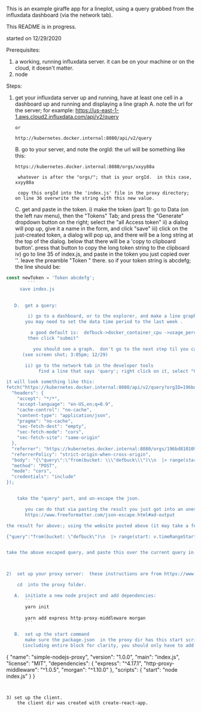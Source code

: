 This is an example giraffe app for a lineplot,  using a query grabbed from the influxdata dashboard (via the network tab).

This README is in progress.

started on 12/29/2020





Prerequisites:

   1. a working, running  influxdata server.  it can be on your machine or on the cloud, it doesn't matter.
   2. node


Steps:

1) get your influxdata server up and running,  have at least one cell in a dashboard up and running and displaying a line graph
   A. note the url for the server; for example:
       https://us-east-1-1.aws.cloud2.influxdata.com/api/v2/query

       or

       http://kubernetes.docker.internal:8080/api/v2/query

   B.  go to your server, and note the orgId:
        the url will be something like this:
	```
	https://kubernetes.docker.internal:8080/orgs/xxyy88a
	```

        whatever is after the "orgs/"; that is your orgId.  in this case, xxyy88a

        copy this orgId into the 'index.js' file in the proxy directory; on line 36 overwrite the string with this new value.

   C.  get and paste in the token.
        i) make the token (part 1):
	    go to Data (on the left nav menu), then the "Tokens" Tab; and press the "Generate" dropdown button on the right; select the "all Access token"
	ii) a dialog will pop up, give it a name in the form, and click "save"
	iii) click on the just-created token, a dialog will pop up, and there will be a long string at the top of the dialog.  below that there will be a 'copy to clipboard button'.  press that button to copy the long token string to the clipboard
	iv) go to line 35 of index.js, and paste in the token you just copied over '<put-your-token-here>'.
	    leave the preamble "Token " there.
	    so if your token string is abcdefg;  the line should be:
```javascript
const newToken = 'Token abcdefg';
	    ```
	 save index.js
	    

   D.  get a query:

        i) go to a dashboard, or to the explorer, and make a line graph
	   you may need to set the data time period to the last week .

         a good default is:  defbuck->docker_container_cpu ->usage_percent
	    then click "submit"

          you should see a graph.  don't go to the next step til you can see something
	  (see screen shot; 3:05pm; 12/29)

       ii) go to the network tab in the developer tools
            find a line that says 'query'; right click on it, select "Copy"-> "Copy as fetch"

it will look something like this:
fetch("https://kubernetes.docker.internal:8080/api/v2/query?orgID=196bd810109198d1", {
  "headers": {
    "accept": "*/*",
    "accept-language": "en-US,en;q=0.9",
    "cache-control": "no-cache",
    "content-type": "application/json",
    "pragma": "no-cache",
    "sec-fetch-dest": "empty",
    "sec-fetch-mode": "cors",
    "sec-fetch-site": "same-origin"
  },
  "referrer": "https://kubernetes.docker.internal:8080/orgs/196bd810109198d1/dashboards/06be601e99448000/cells/06be603b49c48000/edit",
  "referrerPolicy": "strict-origin-when-cross-origin",
  "body": "{\"query\":\"from(bucket: \\\"defbuck\\\")\\n  |> range(start: v.timeRangeStart, stop: v.timeRangeStop)\\n  |> filter(fn: (r) => r[\\\"_measurement\\\"] == \\\"docker_container_cpu\\\")\\n  |> filter(fn: (r) => r[\\\"_field\\\"] == \\\"usage_percent\\\")\\n  |> filter(fn: (r) => r[\\\"com.docker.compose.config-hash\\\"] == \\\"6e9622da18d4404986de0d8ba44b307ee40b98e339102f801ae6b7855884884b\\\" or r[\\\"com.docker.compose.config-hash\\\"] == \\\"5cbccd84b5d78036ead529b15714b7faf428d8f6b5821487ac83b3b80fda9333\\\" or r[\\\"com.docker.compose.config-hash\\\"] == \\\"466cd0e7c4e4fd146d33f1d07d7e8b539a6c65824491117627eefaab7fa890d9\\\" or r[\\\"com.docker.compose.config-hash\\\"] == \\\"1d14622fcfadd38626f13755974298715c69e67af51bdc0164dd46e2cc6cf344\\\" or r[\\\"com.docker.compose.config-hash\\\"] == \\\"b0d04666d8916f9b574091ab3eef58366cfb79c9132d3eecfd7d1aa657af1858\\\" or r[\\\"com.docker.compose.config-hash\\\"] == \\\"b40fff5de7767100314e30cc77e455877fc0913d1d0171e13be049bf1061dfbb\\\")\\n  |> aggregateWindow(every: v.windowPeriod, fn: mean, createEmpty: false)\\n  |> yield(name: \\\"mean\\\")\",\"extern\":{\"type\":\"File\",\"package\":null,\"imports\":null,\"body\":[{\"type\":\"OptionStatement\",\"assignment\":{\"type\":\"VariableAssignment\",\"id\":{\"type\":\"Identifier\",\"name\":\"v\"},\"init\":{\"type\":\"ObjectExpression\",\"properties\":[{\"type\":\"Property\",\"key\":{\"type\":\"Identifier\",\"name\":\"timeRangeStart\"},\"value\":{\"type\":\"UnaryExpression\",\"operator\":\"-\",\"argument\":{\"type\":\"DurationLiteral\",\"values\":[{\"magnitude\":7,\"unit\":\"d\"}]}}},{\"type\":\"Property\",\"key\":{\"type\":\"Identifier\",\"name\":\"timeRangeStop\"},\"value\":{\"type\":\"CallExpression\",\"callee\":{\"type\":\"Identifier\",\"name\":\"now\"}}},{\"type\":\"Property\",\"key\":{\"type\":\"Identifier\",\"name\":\"windowPeriod\"},\"value\":{\"type\":\"DurationLiteral\",\"values\":[{\"magnitude\":1800000,\"unit\":\"ms\"}]}}]}}}]},\"dialect\":{\"annotations\":[\"group\",\"datatype\",\"default\"]}}",
  "method": "POST",
  "mode": "cors",
  "credentials": "include"
});


    take the "query" part, and un-escape the json.

       you can do that via pasting the result you just got into an unescaper, like here:
       https://www.freeformatter.com/json-escape.html#ad-output

the result for above:; using the website posted above (it may take a few minutes, be patient)

{"query":"from(bucket: \"defbuck\")\n  |> range(start: v.timeRangeStart, stop: v.timeRangeStop)\n  |> filter(fn: (r) => r[\"_measurement\"] == \"docker_container_cpu\")\n  |> filter(fn: (r) => r[\"_field\"] == \"usage_percent\")\n  |> filter(fn: (r) => r[\"com.docker.compose.config-hash\"] == \"6e9622da18d4404986de0d8ba44b307ee40b98e339102f801ae6b7855884884b\" or r[\"com.docker.compose.config-hash\"] == \"5cbccd84b5d78036ead529b15714b7faf428d8f6b5821487ac83b3b80fda9333\" or r[\"com.docker.compose.config-hash\"] == \"466cd0e7c4e4fd146d33f1d07d7e8b539a6c65824491117627eefaab7fa890d9\" or r[\"com.docker.compose.config-hash\"] == \"1d14622fcfadd38626f13755974298715c69e67af51bdc0164dd46e2cc6cf344\" or r[\"com.docker.compose.config-hash\"] == \"b0d04666d8916f9b574091ab3eef58366cfb79c9132d3eecfd7d1aa657af1858\" or r[\"com.docker.compose.config-hash\"] == \"b40fff5de7767100314e30cc77e455877fc0913d1d0171e13be049bf1061dfbb\")\n  |> aggregateWindow(every: v.windowPeriod, fn: mean, createEmpty: false)\n  |> yield(name: \"mean\")","extern":{"type":"File","package":null,"imports":null,"body":[{"type":"OptionStatement","assignment":{"type":"VariableAssignment","id":{"type":"Identifier","name":"v"},"init":{"type":"ObjectExpression","properties":[{"type":"Property","key":{"type":"Identifier","name":"timeRangeStart"},"value":{"type":"UnaryExpression","operator":"-","argument":{"type":"DurationLiteral","values":[{"magnitude":7,"unit":"d"}]}}},{"type":"Property","key":{"type":"Identifier","name":"timeRangeStop"},"value":{"type":"CallExpression","callee":{"type":"Identifier","name":"now"}}},{"type":"Property","key":{"type":"Identifier","name":"windowPeriod"},"value":{"type":"DurationLiteral","values":[{"magnitude":1800000,"unit":"ms"}]}}]}}}]},"dialect":{"annotations":["group","datatype","default"]}}


take the above escaped query, and paste this over the current query in line 38 of index.js in the proxy directory.



2)  set up your proxy server:  these instructions are from https://www.twilio.com/blog/node-js-proxy-server

    cd  into the proxy folder.

   A.  initiate a new node project and add dependencies:
       ```
       yarn init
       
       yarn add express http-proxy-middleware morgan
       ```

   B.  set up the start command
       make sure the package.json  in the proxy dir has this start script; which is nestled in the proxy block.
      (including entire block for clarity, you should only have to add the 'scripts' portion.  the rest should be approximately the same; version numbers may be different)

   ```
   {
 "name": "simple-nodejs-proxy",
 "version": "1.0.0",
 "main": "index.js",
 "license": "MIT",
 "dependencies": {
   "express": "^4.17.1",
   "http-proxy-middleware": "^1.0.5",
   "morgan": "^1.10.0"
 },
 "scripts": {
   "start": "node index.js"
 }
}
```


3) set up the client.
    the client dir was created with create-react-app.



  
     
   
    
    